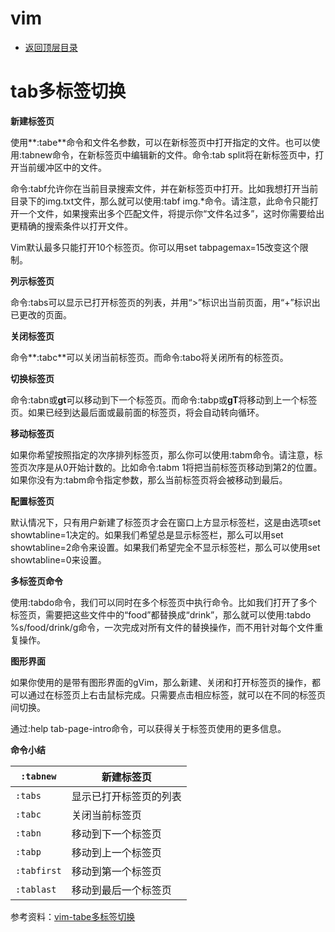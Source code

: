 # vim

- [返回顶层目录](../../../SUMMARY.md)



# tab多标签切换

**新建标签页**

使用**:tabe**命令和文件名参数，可以在新标签页中打开指定的文件。也可以使用:tabnew命令，在新标签页中编辑新的文件。命令:tab split将在新标签页中，打开当前缓冲区中的文件。

命令:tabf允许你在当前目录搜索文件，并在新标签页中打开。比如我想打开当前目录下的img.txt文件，那么就可以使用:tabf img.*命令。请注意，此命令只能打开一个文件，如果搜索出多个匹配文件，将提示你“文件名过多”，这时你需要给出更精确的搜索条件以打开文件。

Vim默认最多只能打开10个标签页。你可以用set tabpagemax=15改变这个限制。

**列示标签页**

命令:tabs可以显示已打开标签页的列表，并用“>”标识出当前页面，用“+”标识出已更改的页面。

**关闭标签页**

命令**:tabc**可以关闭当前标签页。而命令:tabo将关闭所有的标签页。

**切换标签页**

命令:tabn或**gt**可以移动到下一个标签页。而命令:tabp或**gT**将移动到上一个标签页。如果已经到达最后面或最前面的标签页，将会自动转向循环。

**移动标签页**

如果你希望按照指定的次序排列标签页，那么你可以使用:tabm命令。请注意，标签页次序是从0开始计数的。比如命令:tabm 1将把当前标签页移动到第2的位置。如果你没有为:tabm命令指定参数，那么当前标签页将会被移动到最后。

**配置标签页**

默认情况下，只有用户新建了标签页才会在窗口上方显示标签栏，这是由选项set showtabline=1决定的。如果我们希望总是显示标签栏，那么可以用set showtabline=2命令来设置。如果我们希望完全不显示标签栏，那么可以使用set showtabline=0来设置。

**多标签页命令**

使用:tabdo命令，我们可以同时在多个标签页中执行命令。比如我们打开了多个标签页，需要把这些文件中的“food”都替换成“drink”，那么就可以使用:tabdo %s/food/drink/g命令，一次完成对所有文件的替换操作，而不用针对每个文件重复操作。

**图形界面**

如果你使用的是带有图形界面的gVim，那么新建、关闭和打开标签页的操作，都可以通过在标签页上右击鼠标完成。只需要点击相应标签，就可以在不同的标签页间切换。

通过:help tab-page-intro命令，可以获得关于标签页使用的更多信息。

**命令小结**

| `:tabnew`   | 新建标签页             |
| ----------- | ---------------------- |
| `:tabs`     | 显示已打开标签页的列表 |
| `:tabc`     | 关闭当前标签页         |
| `:tabn`     | 移动到下一个标签页     |
| `:tabp`     | 移动到上一个标签页     |
| `:tabfirst` | 移动到第一个标签页     |
| `:tablast`  | 移动到最后一个标签页   |



参考资料：[vim-tabe多标签切换](https://www.cnblogs.com/liqiu/archive/2013/03/26/2981949.html)

